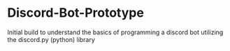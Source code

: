 # Discord-Bot-Prototype
 Initial build to understand the basics of programming a discord bot utilizing the discord.py (python) library
